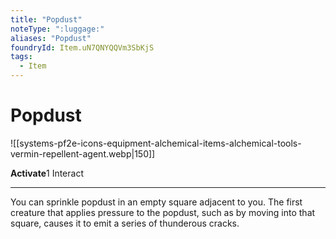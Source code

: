 ```yaml
---
title: "Popdust"
noteType: ":luggage:"
aliases: "Popdust"
foundryId: Item.uN7QNYQQVm3SbKjS
tags:
  - Item
---
```


# Popdust
![[systems-pf2e-icons-equipment-alchemical-items-alchemical-tools-vermin-repellent-agent.webp|150]]

**Activate**1 Interact

* * *

You can sprinkle popdust in an empty square adjacent to you. The first creature that applies pressure to the popdust, such as by moving into that square, causes it to emit a series of thunderous cracks.
